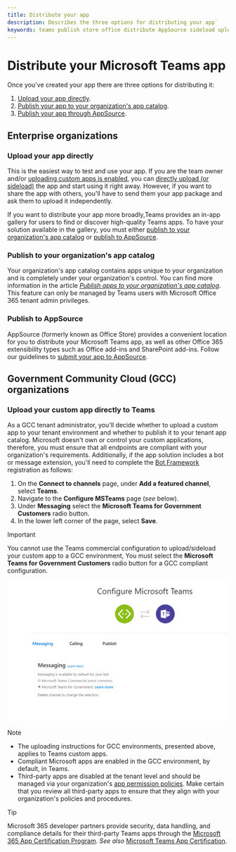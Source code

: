 ```yaml
---
title: Distribute your app
description: Describes the three options for distributing your app`
keywords: teams publish store office distribute AppSource sideload upload app
---
```

# Distribute your Microsoft Teams app

Once you've created your app there are three options for distributing it:

1. [Upload your app directly](#upload-your-app-directly).
2. [Publish your app to your organization's app catalog](#publish-to-your-organizations-app-catalog).
3. [Publish your app through AppSource](#publish-to-appsource).

## Enterprise organizations

### Upload your app directly

This is the easiest way to test and use your app. If you are the team owner and/or [uploading custom apps is enabled](/microsoftteams/admin-settings), you can [directly upload (or sideload)](./apps-upload.md) the app and start using it right away. However, if you want to share the app with others, you'll have to send them your app package and ask them to upload it independently.

If you want to distribute your app more broadly,Teams provides an in-app gallery for users to find or discover high-quality Teams apps. To have your solution available in the gallery, you must either [publish to your organization's app catalog](#publish-to-your-organizations-app-catalog) or [publish to AppSource](./appsource/publish.md).

### Publish to your organization's app catalog

Your organization's app catalog contains apps unique to your organization and is completely under your organization's control. You can find more information in the article [*Publish apps to your organization's app catalog*](/microsoftteams/tenant-apps-catalog-teams). This feature can only be managed by Teams users with Microsoft Office 365 tenant admin privileges.

### Publish to AppSource

AppSource (formerly known as Office Store) provides a convenient location for you to distribute your Microsoft Teams app, as well as other Office 365 extensibility types such as Office add-ins and SharePoint add-ins. Follow our guidelines to [submit your app to AppSource](./appsource/publish.md).

## Government Community Cloud (GCC) organizations

### Upload your custom app directly to Teams

 As a GCC tenant administrator, you'll decide whether to upload a custom app to your tenant environment and whether to  publish it to your tenant app catalog. Microsoft doesn't own or control your custom applications, therefore, you must ensure that all endpoints are compliant with your organization's requirements. Additionally, if the app solution includes a bot or message extension, you'll need to complete the [Bot Framework](https://dev.botframework.com/) registration as follows:

1. On the **Connect to channels** page, under **Add a featured channel**, select **Teams**.
1. Navigate to the **Configure MSTeams** page (*see* below).
1. Under **Messaging** select the **Microsoft Teams for Government Customers** radio button.
1. In the lower left corner of the page, select **Save**.  

>[!IMPORTANT]
> You cannot use the Teams commercial configuration to upload/sideload your custom app to a GCC environment,  You must select the **Microsoft Teams for Government Customers** radio button for a GCC compliant configuration.

![Teams messaging configuration page](../../assets/images/gcc-configure.png)

> [!NOTE]
>
> * The uploading instructions for GCC environments, presented above, applies to Teams custom apps. </br>
> * Compliant Microsoft apps are enabled in the GCC environment, by default, in Teams.
> * Third-party apps are disabled at the tenant level and should be managed via your organization's [app permission policies](/microsoftteams/teams-app-permission-policies). Make certain that you review all third-party apps to ensure that they align with your organization's policies and procedures.

> [!TIP]
>
> Microsoft 365 developer partners provide security, data handling, and compliance details for their third-party Teams apps through the [Microsoft 365 App Certification Program](/microsoft-365-app-certification/overview). *See also* [Microsoft Teams App Certification](/microsoftteams/platform/concepts/deploy-and-publish/appsource/post-publish/application-certification).
</br></br>
